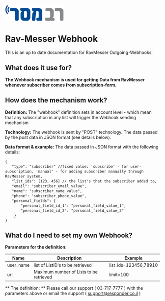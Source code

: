 
![RavMesser](https://raw.githubusercontent.com/responder/webhook/master/ravmesser_logo.png)
# Rav-Messer Webhook

This is an up to date documentation for RavMesser Outgoing-Webhooks.



## What does it use for? ##

**The Webhook mechanism is used for getting Data from RavMesser whenever subscriber comes from subscription-form.**


## How does the mechanism work? ##

**Definition:** The "webhook" definition sets in account level - which mean that any subscription in any list will trigger the Webhook sending mechanism

**Technology:** The webhook is sent by "POST" technology. The data passed by the post data in JSON format (see details below).

**Data format & example:** The data passed in JSON format with the following details:


    {
       "type": "subscriber" //fixed value: 'subscribe' - for user-subscription. 'manual' - for adding subscriber manually through RavMesser system,
       "list_ids": [123, 456] // the list's that the subscriber added to,
       "email": "subscriber_email_value",
       "name": "subscriber_name_value",
       "phone": "subscriber_phone_value",
       "personal_fields": {
           "personal_field_id_1": "personal_field_value_1",
           "personal_field_id_2": "personal_field_value_2"
        }
    }


## What do I need to set my own Webhook? ##

**Parameters for the definition:**

  | Name     | Description | Example     |
  | ---------|-------------|-------------|
  | user_name | list of ListID's to be retrieved | list_ids=123456,78910 |
  | url  | Maximum number of Lists to be retrieved | limit=100 |

** The definition: ** Please call our support ( 03-717-7777 ) with the parameters above or email the support ( support@responder.co.il )
